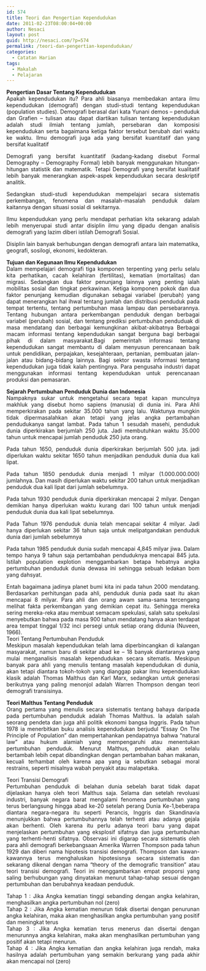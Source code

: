 ```yaml
---
id: 574
title: Teori dan Pengertian Kependudukan
date: 2011-02-23T08:00:04+00:00
author: Nesaci
layout: post
guid: http://nesaci.com/?p=574
permalink: /teori-dan-pengertian-kependudukan/
categories:
  - Catatan Harian
tags:
  - Makalah
  - Pelajaran
---
```

<p style="text-align: justify;">
  <strong>Pengertian Dasar Tentang Kependudukan</strong><br /> Apakah kependudukan itu? Para ahli biasanya membedakan antara ilmu kependudukan (demografi) dengan studi-studi tentang kependudukan (population studies). Demografi berasal dari kata Yunani demos – penduduk dan Grafien – tulisan atau dapat diartikan tulisan tentang kependudukan adalah studi ilmiah tentang jumlah, persebaran dan komposisi kependudukan serta bagaimana ketiga faktor tersebut berubah dari waktu ke waktu. Ilmu demografi juga ada yang bersifat kuantitatif dan yang bersifat kualitatif
</p>

<p style="text-align: justify;">
  Demografi yang bersifat kuantitatif (kadang-kadang disebut Formal Demography – Demography Formal) lebih banyak menggunakan hitungan-hitungan statistik dan matematik. Tetapi Demografi yang bersifat kualitatif lebih banyak menerangkan aspek-aspek kependudukan secara deskriptif analitik.
</p>

<p style="text-align: justify;">
  Sedangkan studi-studi kependudukan mempelajari secara sistematis perkembangan, fenomena dan masalah-masalah penduduk dalam kaitannya dengan situasi sosial di sekitarnya.
</p>

<p style="text-align: justify;">
  Ilmu kependudukan yang perlu mendapat perhatian kita sekarang adalah lebih menyerupai studi antar disiplin ilmu yang dipadu dengan analisis demografi yang lazim diberi istilah Demografi Sosial.
</p>

<p style="text-align: justify;">
  Disiplin lain banyak berhubungan dengan demografi antara lain matematika, geografi, sosilogi, ekonomi, kedokteran.
</p>

<p style="text-align: justify;">
  <strong>Tujuan dan Kegunaan Ilmu Kependudukan</strong><br /> Dalam mempelajari demografi tiga komponen terpenting yang perlu selalu kita perhatikan, cacah kelahiran (fertilitas), kematian (mortalitas) dan migrasi. Sedangkan dua faktor penunjang lainnya yang penting ialah mobilitas sosial dan tingkat perkawinan. Ketiga komponen pokok dan dua faktor penunjang kemudian digunakan sebagai variabel (perubah) yang dapat menerangkan hal ihwal tentang jumlah dan distribusi penduduk pada tempat tertentu, tentang pertumbuhan masa lampau dan persebarannya. Tentang hubungan antara perkembangan penduduk dengan berbagai variabel (perubah) sosial, dan tentang prediksi pertumbuhan penduduak di masa mendatang dan berbagai kemungkinan akibat-akibatnya Berbagai macam informasi tentang kependudukan sangat berguna bagi berbagai pihak di dalam masyarakat.Bagi pemerintah informasi tentang kependudukan sangat membantu di dalam menyusun perencanaan baik untuk pendidikan, perpajakan, kesejahteraan, pertanian, pembuatan jalan-jalan atau bidang-bidang lainnya. Bagi sektor swasta informasi tentang kependudukan juga tidak kalah pentingnya. Para pengusaha industri dapat menggunakan informasi tentang kependudukan untuk perencanaan produksi dan pemasaran.
</p>

<p style="text-align: justify;">
  <strong>Sejarah Pertumbuhan Penduduk Dunia dan Indonesia</strong><br /> Nampaknya sukar untuk mengetahui secara tepat kapan munculnya makhluk yang disebut homo sapiens (manusia) di dunia ini. Para Ahli memperkirakan pada sekitar 35.000 tahun yang lalu. Waktunya mungkin tidak dipermasalahkan akan tetapi yang jelas angka pertambahan pendudukanya sangat lambat. Pada tahun 1 sesudah masehi, penduduk dunia diperkirakan berjumlah 250 juta. Jadi membutuhkan waktu 35.000 tahun untuk mencapai jumlah penduduk 250 juta orang.
</p>

<p style="text-align: justify;">
  Pada tahun 1650, penduduk dunia diperkirakan berjumlah 500 juta. jadi diperlukan waktu sekitar 1650 tahun menjadikan penduduk dunia dua kali lipat.
</p>

<p style="text-align: justify;">
  Pada tahun 1850 penduduk dunia menjadi 1 milyar (1.000.000.000) jumlahnya. Dan masih diperlukan waktu sekitar 200 tahun untuk menjadikan penduduk dua kali lipat dari jumlah sebelumnya.
</p>

<p style="text-align: justify;">
  Pada tahun 1930 penduduk dunia diperkirakan mencapai 2 milyar. Dengan demikian hanya diperlukan waktu kurang dari 100 tahun untuk menjadi penduduk dunia dua kali lipat sebelumnya.
</p>

<p style="text-align: justify;">
  Pada Tahun 1976 penduduk dunia telah mencapai sekitar 4 milyar. Jadi hanya diperlukan sekitar 36 tahun saja untuk melipatgandakan penduduk dunia dari jumlah sebelumnya
</p>

<p style="text-align: justify;">
  Pada tahun 1985 penduduk dunia sudah mencapai 4,845 milyar jiwa. Dalam tempo hanya 9 tahun saja pertambahan penduduknya mencapai 845 juta. Istilah population explotion menggambarkan betapa hebatnya angka pertumbuhan penduduk dunia dewasa ini sehingga sebuah ledakan bom yang dahsyat.
</p>

<p style="text-align: justify;">
  Entah bagaimana jadinya planet bumi kita ini pada tahun 2000 mendatang. Berdasarkan perhitungan pada ahli, penduduk dunia pada saat itu akan mencapai 8 milyar. Para ahli dan orang awam sama-sama tercengang melihat fakta perkembangan yang demikian cepat itu. Sehingga mereka sering mereka-reka atau membuat semacam spekulasi, salah satu spekulasi menyebutkan bahwa pada masa 900 tahun mendatang hanya akan terdapat area tempat tinggal 1/32 inci persegi untuk setiap orang didunia (Nuveen, 1966).<br /> Teori Tentang Pertumbuhan Penduduk<br /> Meskipun masalah kependudukan telah lama diperbincangkan di kalangan masyarakat, namun baru di sekitar abad ke – 18 banyak diantaranya yang mulai menganalisis masalah kependudukan secara sitematis. Meskipun banyak para ahli yang menulis tentang masalah kependudukan di dunia, akan tetapi diantara tokoh-tokoh yang dianggap pakar ilmu kependudukan klasik adalah Thomas Malthus dan Karl Marx, sedangkan untuk generasi berikutnya yang paling menonjol adalah Warren Thompson dengan teori demografi transisinya.
</p>

<p style="text-align: justify;">
  <strong>Teori Malthus Tentang Penduduk</strong><br /> Orang pertama yang menulis secara sistematis tentang bahaya daripada pada pertumbuhan penduduk adalah Thomas Malthus. Ia adalah salah seorang pendeta dan juga ahli politik ekonomi bangsa Inggris. Pada tahun 1978 ia menerbitkan buku analisis kependudukan berjudul “Essay On The Principle of Population” dan mempertahankan pendapatnya bahwa “natural law” atau hukum alamiah yang mempengaruhi atau menentukan pertumbuhan penduduk. Menurut Malthus, penduduk akan selalu bertambah lebih cepat dibandingkan dengan pertambahan bahan makanan, kecuali terhambat oleh karena apa yang ia sebutkan sebagai moral restrains, seperti misalnya wabah penyakit atau malapetaka.
</p>

<p style="text-align: justify;">
  Teori Transisi Demografi<br /> Pertumbuhan penduduk di belahan dunia sebelah barat tidak dapat dijelaskan hanya oleh teori Malthus saja. Selama dan setelah revoluasi industri, banyak negara barat mengalami fenomena pertumbuhan yang terus berlangsung hingga abad ke-20 setelah perang Dunia Ke-1,beberapa diantara negara-negara itu seperti Perancis, Inggris dan Skandinavia menunjukkan bahwa pertumbuhannya telah terhenti atau adanya gejala akan berhenti. Oleh karena itu perlu adanya teori baru yang dapat menjelaskan pertumbuhan yang eksplosif sifatnya dan juga pertumbuhan yang terhenti-henti sifatnya. Observasi ini digarap secara sistematis oleh para ahli demografi berkebangsaan Amerika Warren Thompson pada tahun 1929 dan diberi nama hipotesis transisi demografi. Thompson dan kawan-kawannya terus menghaluskan hipotesisnya secara sistematis dan sekarang dikenal dengan nama “theory of the demografic transition” atau teori transisi demografi. Teori ini menggambarkan empat proporsi yang saling berhubungan yang dinyatakan menurut tahap-tahap sesuai dengan pertumbuhan dan berubahnya keadaan penduduk.
</p>

<p style="text-align: justify;">
  Tahap 1 : Jika Angka kematian tinggi sebanding dengan angka kelahiran, menghasilkan angka pertumbuhan nol (zero)<br /> Tahap 2 : Jika Angka kematian menurun tidak disertai dengan penurunan angka kelahiran, maka akan menghasilkan angka pertumbuhan yang positif dan meningkat terus<br /> Tahap 3 : Jika Angka kematian terus menerus dan disertai dengan menurunnya angka kelahiran, maka akan menghasilkan pertumbuhan yang positif akan tetapi menurun.<br /> Tahap 4 : Jika Angka kematian dan angka kelahiran juga rendah, maka hasilnya adalah pertumbuhan yang semakin berkurang yang pada akhir akan mencapai nol (zero)
</p>